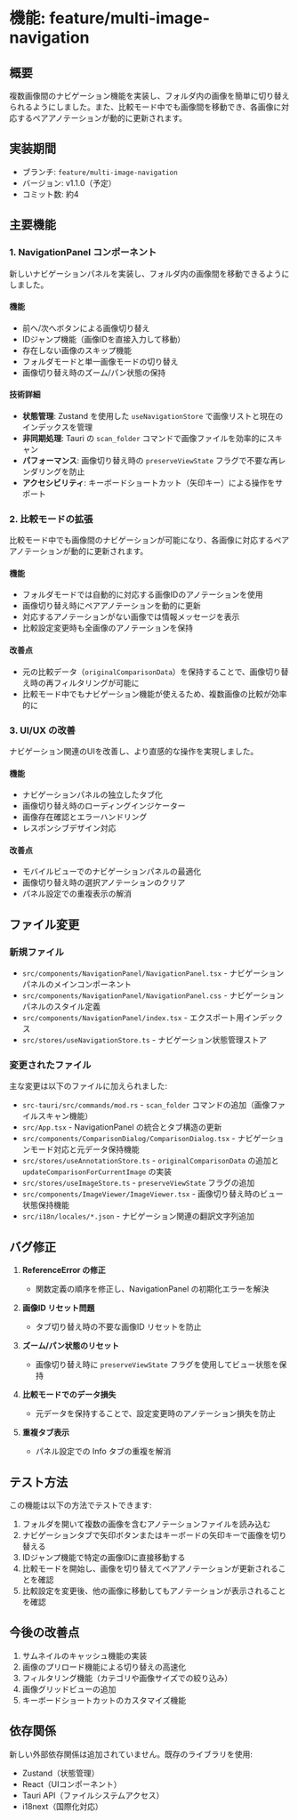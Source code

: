# 機能: feature/multi-image-navigation

## 概要

複数画像間のナビゲーション機能を実装し、フォルダ内の画像を簡単に切り替えられるようにしました。また、比較モード中でも画像間を移動でき、各画像に対応するペアアノテーションが動的に更新されます。

## 実装期間

- ブランチ: `feature/multi-image-navigation`
- バージョン: v1.1.0（予定）
- コミット数: 約4

## 主要機能

### 1. NavigationPanel コンポーネント

新しいナビゲーションパネルを実装し、フォルダ内の画像間を移動できるようにしました。

#### 機能

- 前へ/次へボタンによる画像切り替え
- IDジャンプ機能（画像IDを直接入力して移動）
- 存在しない画像のスキップ機能
- フォルダモードと単一画像モードの切り替え
- 画像切り替え時のズーム/パン状態の保持

#### 技術詳細

- **状態管理**: Zustand を使用した `useNavigationStore` で画像リストと現在のインデックスを管理
- **非同期処理**: Tauri の `scan_folder` コマンドで画像ファイルを効率的にスキャン
- **パフォーマンス**: 画像切り替え時の `preserveViewState` フラグで不要な再レンダリングを防止
- **アクセシビリティ**: キーボードショートカット（矢印キー）による操作をサポート

### 2. 比較モードの拡張

比較モード中でも画像間のナビゲーションが可能になり、各画像に対応するペアアノテーションが動的に更新されます。

#### 機能

- フォルダモードでは自動的に対応する画像IDのアノテーションを使用
- 画像切り替え時にペアアノテーションを動的に更新
- 対応するアノテーションがない画像では情報メッセージを表示
- 比較設定変更時も全画像のアノテーションを保持

#### 改善点

- 元の比較データ（`originalComparisonData`）を保持することで、画像切り替え時の再フィルタリングが可能に
- 比較モード中でもナビゲーション機能が使えるため、複数画像の比較が効率的に

### 3. UI/UX の改善

ナビゲーション関連のUIを改善し、より直感的な操作を実現しました。

#### 機能

- ナビゲーションパネルの独立したタブ化
- 画像切り替え時のローディングインジケーター
- 画像存在確認とエラーハンドリング
- レスポンシブデザイン対応

#### 改善点

- モバイルビューでのナビゲーションパネルの最適化
- 画像切り替え時の選択アノテーションのクリア
- パネル設定での重複表示の解消

## ファイル変更

### 新規ファイル

- `src/components/NavigationPanel/NavigationPanel.tsx` - ナビゲーションパネルのメインコンポーネント
- `src/components/NavigationPanel/NavigationPanel.css` - ナビゲーションパネルのスタイル定義
- `src/components/NavigationPanel/index.tsx` - エクスポート用インデックス
- `src/stores/useNavigationStore.ts` - ナビゲーション状態管理ストア

### 変更されたファイル

主な変更は以下のファイルに加えられました:

- `src-tauri/src/commands/mod.rs` - `scan_folder` コマンドの追加（画像ファイルスキャン機能）
- `src/App.tsx` - NavigationPanel の統合とタブ構造の更新
- `src/components/ComparisonDialog/ComparisonDialog.tsx` - ナビゲーションモード対応と元データ保持機能
- `src/stores/useAnnotationStore.ts` - `originalComparisonData` の追加と `updateComparisonForCurrentImage` の実装
- `src/stores/useImageStore.ts` - `preserveViewState` フラグの追加
- `src/components/ImageViewer/ImageViewer.tsx` - 画像切り替え時のビュー状態保持機能
- `src/i18n/locales/*.json` - ナビゲーション関連の翻訳文字列追加

## バグ修正

1. **ReferenceError の修正**
   - 関数定義の順序を修正し、NavigationPanel の初期化エラーを解決

2. **画像ID リセット問題**
   - タブ切り替え時の不要な画像ID リセットを防止

3. **ズーム/パン状態のリセット**
   - 画像切り替え時に `preserveViewState` フラグを使用してビュー状態を保持

4. **比較モードでのデータ損失**
   - 元データを保持することで、設定変更時のアノテーション損失を防止

5. **重複タブ表示**
   - パネル設定での Info タブの重複を解消

## テスト方法

この機能は以下の方法でテストできます:

1. フォルダを開いて複数の画像を含むアノテーションファイルを読み込む
2. ナビゲーションタブで矢印ボタンまたはキーボードの矢印キーで画像を切り替える
3. IDジャンプ機能で特定の画像IDに直接移動する
4. 比較モードを開始し、画像を切り替えてペアアノテーションが更新されることを確認
5. 比較設定を変更後、他の画像に移動してもアノテーションが表示されることを確認

## 今後の改善点

1. サムネイルのキャッシュ機能の実装
2. 画像のプリロード機能による切り替えの高速化
3. フィルタリング機能（カテゴリや画像サイズでの絞り込み）
4. 画像グリッドビューの追加
5. キーボードショートカットのカスタマイズ機能

## 依存関係

新しい外部依存関係は追加されていません。既存のライブラリを使用:

- Zustand（状態管理）
- React（UIコンポーネント）
- Tauri API（ファイルシステムアクセス）
- i18next（国際化対応）